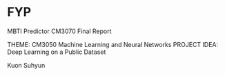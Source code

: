 # FYP

MBTI Predictor
CM3070 Final Report 


THEME: CM3050 Machine Learning and Neural Networks
PROJECT IDEA: Deep Learning on a Public Dataset

Kuon Suhyun
